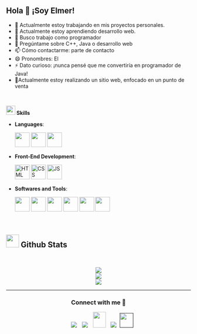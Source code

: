 ## Hola 👋 ¡Soy Elmer!

- 🔭 Actualmente estoy trabajando en mis proyectos personales.
- 🌱 Actualmente estoy aprendiendo desarrollo web.
- 👯 Busco trabajo como programador
- 💬 Pregúntame sobre C++, Java o desarrollo web
- 📫 Cómo contactarme: parte de contacto
- 😄 Pronombres: El
- ⚡ Dato curioso: ¡nunca pensé que me convertiría en programador de Java!
- 🫡Actualmente estoy realizando un sitio web, enfocado en un punto de venta

<br>

<img src="https://media2.giphy.com/media/QssGEmpkyEOhBCb7e1/giphy.gif?cid=ecf05e47a0n3gi1bfqntqmob8g9aid1oyj2wr3ds3mg700bl&rid=giphy.gif" width ="25"><b> Skills</b>









<p align="center">

- **Languages**:
    
     <img src="https://skillicons.dev/icons?i=java&perline=3" width="40" height="40" />
     <img src="https://skillicons.dev/icons?i=php&perline=3" width="40" height="40" />
     <img src="https://skillicons.dev/icons?i=cpp&perline=3" width="40" height="40" />
  
- **Front-End Development**:

   <img src="https://user-images.githubusercontent.com/64439609/212556407-f122dc0e-901c-4df7-960f-29a3b52c5349.png" width="40" height="40" alt="HTML" />
   <img src="https://user-images.githubusercontent.com/64439609/212556203-47a51702-fec1-4275-bafb-6afdea15b092.png" width="40" height="40" alt="CSS" />
   <img src="https://user-images.githubusercontent.com/64439609/212556085-e6f8391a-6f25-43d5-8bfe-818167047cfb.png" width="40" height="40" alt="JS"/>



- **Softwares and Tools**:

   <img src="https://skillicons.dev/icons?i=git&perline=3" width="40" height="40" />
     <img src="https://skillicons.dev/icons?i=github&perline=3" width="40" height="40" />
     <img src="https://skillicons.dev/icons?i=vscode&perline=3" width="40" height="40" />
     <img src="https://skillicons.dev/icons?i=linux&perline=3" width="40" height="40" />
     <img src="https://skillicons.dev/icons?i=docker&perline=3" width="40" height="40" />
     <img src="https://skillicons.dev/icons?i=idea&perline=3" width="40" height="40" />



 

<br>
</p>


## <img src="https://media.giphy.com/media/iY8CRBdQXODJSCERIr/giphy.gif" width="35"><b> Github Stats </b>
<br>

<div align="center">

![](https://github-readme-stats.vercel.app/api?username=Mahdiiye&theme=dracula&hide_border=false&include_all_commits=true&count_private=true)<br/>
![](https://github-readme-streak-stats.herokuapp.com/?user=Mahdiiye&theme=dracula&hide_border=false)<br/>
![](https://github-readme-stats.vercel.app/api/top-langs/?username=Mahdiiye&theme=dracula&hide_border=false&include_all_commits=true&count_private=true&layout=compact)
	
</a>
</div>



-----

<h3 align="center" >Connect with me 🤝 </h3>

<p align="center">

 <div align="center"  class="icons-social" style="margin-left: 10px;">
        <a   target="_blank" href="https://www.linkedin.com/in/">
			<img src="https://img.icons8.com/doodle/40/000000/linkedin--v2.png" style="margin-left: 10px;" ></a>
        <a style="margin-left: 10px;" target="_blank" href="">
		<img src="https://img.icons8.com/doodle/40/000000/github--v1.png"></a>
           <a href="mailto:vicente.pelico305@gmail.com"   style="margin-left: 10px;" target="_blank" href="https://">
		<img src="https://img.icons8.com/doodle/2x/gmail-new.png" style=" width:35px; height:43px;"></a>
		<a style="margin-left: 10px;" target="_blank" href="">
				<img src="https://img.icons8.com/external-tal-revivo-color-tal-revivo/40/000000/external-stack-overflow-is-a-question-and-answer-site-for-professional-logo-color-tal-revivo.png"></a>
		<a style="margin-left: 5px;" target="_blank" href="">
					<img src="https://img.icons8.com/ultraviolet/2x/resume.png" style=" width:37px; height:40px;"></a>
      </div>

</p>


	

</div>
